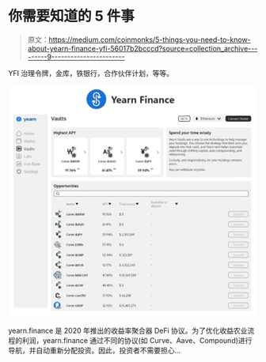 # 你需要知道的 5 件事

> 原文：<https://medium.com/coinmonks/5-things-you-need-to-know-about-yearn-finance-yfi-56017b2bcccd?source=collection_archive---------9----------------------->

YFI 治理令牌，金库，铁银行，合作伙伴计划，等等。

![](img/4fe03e6b8fb804874cd6aa62e60bdcb4.png)

yearn.finance 是 2020 年推出的收益率聚合器 DeFi 协议。为了优化收益农业流程的利润，yearn.finance 通过不同的协议(如 Curve、Aave、Compound)进行导航，并自动重新分配投资。因此，投资者不需要担心…
